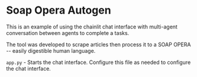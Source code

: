 # Soap Opera Autogen

This is an example of using the chainlit chat interface with multi-agent conversation between agents to complete a tasks.

The tool was developed to scrape articles then process it to a SOAP OPERA -- easily digestible human language. 

`app.py` - Starts the chat interface. Configure this file as needed to configure the chat interface.